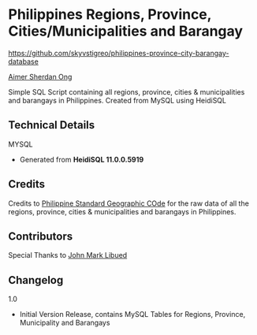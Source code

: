 Philippines Regions, Province, Cities/Municipalities and Barangay
===============================
https://github.com/skyvstigreo/philippines-province-city-barangay-database

[Aimer Sherdan Ong](https://www.facebook.com/skyvsaimii/)

Simple SQL Script containing all regions, province, cities & municipalities and barangays in Philippines. Created from MySQL using HeidiSQL

Technical Details
-----------------

MYSQL
* Generated from **HeidiSQL 11.0.0.5919**

Credits
-------
Credits to [Philippine Standard Geographic COde](https://psa.gov.ph/classification/psgc/) for the raw data of all the regions, province, cities & municipalities and barangays in Philippines.

Contributors
-------
Special Thanks to [John Mark Libued](https://www.facebook.com/johnmark.libued)

Changelog
---------
1.0
* Initial Version Release, contains MySQL Tables for Regions, Province, Municipality and Barangays
